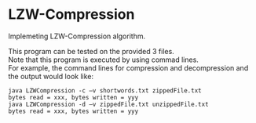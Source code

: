 # LZW-Compression
Implemeting LZW-Compression algorithm.  

This program can be tested on the provided 3 files.  
Note that this program is executed by using commad lines.  
For example, the command lines for compression and decompression and the output would look like:  
```
java LZWCompression -c –v shortwords.txt zippedFile.txt  
bytes read = xxx, bytes written = yyy  
java LZWCompression -d –v zippedFile.txt unzippedFile.txt  
bytes read = xxx, bytes written = yyy
```
